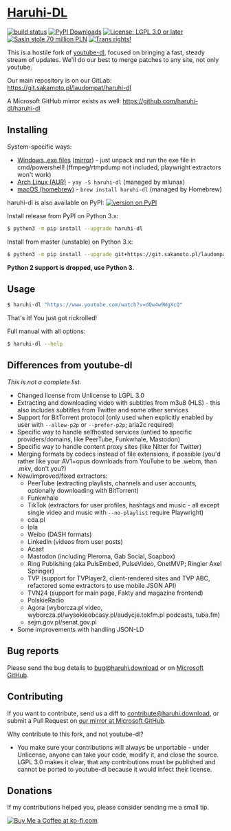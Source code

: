 # [Haruhi-DL](https://haruhi.download/)

[![build status](https://img.shields.io/gitlab/pipeline/laudom/haruhi-dl/master?gitlab_url=https%3A%2F%2Fgit.sakamoto.pl&style=flat-square)](https://git.sakamoto.pl/laudom/haruhi-dl/-/pipelines)
[![PyPI Downloads](https://img.shields.io/pypi/dm/haruhi-dl?style=flat-square)](https://pypi.org/project/haruhi-dl/)
[![License: LGPL 3.0 or later](https://img.shields.io/pypi/l/haruhi-dl?style=flat-square)](https://git.sakamoto.pl/laudom/haruhi-dl/-/blob/master/README.md)
[![Sasin stole 70 million PLN](https://img.shields.io/badge/Sasin-stole%2070%20million%20PLN-orange?style=flat-square)](https://www.planeta.pl/Wiadomosci/Polityka/Ile-kosztowaly-karty-wyborcze-Sasin-do-wiezienia-Wybory-odwolane)
[![Trans rights!](https://img.shields.io/badge/Trans-rights!-5BCEFA?style=flat-square)](http://transfuzja.org/en/artykuly/trans_people_in_poland/situation.htm)

This is a hostile fork of [youtube-dl](https://yt-dl.org/), focused on bringing a fast, steady stream of updates. We'll do our best to merge patches to any site, not only youtube.

Our main repository is on our GitLab: https://git.sakamoto.pl/laudompat/haruhi-dl

A Microsoft GitHub mirror exists as well: https://github.com/haruhi-dl/haruhi-dl

## Installing

System-specific ways:

- [Windows .exe files](https://git.sakamoto.pl/laudompat/haruhi-dl/-/releases) ([mirror](https://github.com/haruhi-dl/haruhi-dl/releases)) - just unpack and run the exe file in cmd/powershell! (ffmpeg/rtmpdump not included, playwright extractors won't work)
- [Arch Linux (AUR)](https://aur.archlinux.org/packages/haruhi-dl/) - `yay -S haruhi-dl` (managed by mlunax)
- [macOS (homebrew)](https://formulae.brew.sh/formula/haruhi-dl) - `brew install haruhi-dl` (managed by Homebrew)

haruhi-dl is also available on PyPI: [![version on PyPI](https://img.shields.io/pypi/v/haruhi-dl?style=flat-square)](https://pypi.org/project/haruhi-dl/)

Install release from PyPI on Python 3.x:

```sh
$ python3 -m pip install --upgrade haruhi-dl
```

Install from master (unstable) on Python 3.x:

```sh
$ python3 -m pip install --upgrade git+https://git.sakamoto.pl/laudompat/haruhi-dl.git
```

**Python 2 support is dropped, use Python 3.**

## Usage

```sh
$ haruhi-dl "https://www.youtube.com/watch?v=dQw4w9WgXcQ"
```

That's it! You just got rickrolled!

Full manual with all options:

```sh
$ haruhi-dl --help
```

## Differences from youtube-dl

_This is not a complete list._

- Changed license from Unlicense to LGPL 3.0
- Extracting and downloading video with subtitles from m3u8 (HLS) - this also includes subtitles from Twitter and some other services
- Support for BitTorrent protocol (only used when explicitly enabled by user with `--allow-p2p` or `--prefer-p2p`; aria2c required)
- Specific way to handle selfhosted services (untied to specific providers/domains, like PeerTube, Funkwhale, Mastodon)
- Specific way to handle content proxy sites (like Nitter for Twitter)
- Merging formats by codecs instead of file extensions, if possible (you'd rather like your AV1+opus downloads from YouTube to be .webm, than .mkv, don't you?)
- New/improved/fixed extractors:
  - PeerTube (extracting playlists, channels and user accounts, optionally downloading with BitTorrent)
  - Funkwhale
  - TikTok (extractors for user profiles, hashtags and music - all except single video and music with `--no-playlist` require Playwright)
  - cda.pl
  - Ipla
  - Weibo (DASH formats)
  - LinkedIn (videos from user posts)
  - Acast
  - Mastodon (including Pleroma, Gab Social, Soapbox)
  - Ring Publishing (aka PulsEmbed, PulseVideo, OnetMVP; Ringier Axel Springer)
  - TVP (support for TVPlayer2, client-rendered sites and TVP ABC, refactored some extractors to use mobile JSON API)
  - TVN24 (support for main page, Fakty and magazine frontend)
  - PolskieRadio
  - Agora (wyborcza.pl video, wyborcza.pl/wysokieobcasy.pl/audycje.tokfm.pl podcasts, tuba.fm)
  - sejm.gov.pl/senat.gov.pl
- Some improvements with handling JSON-LD

## Bug reports

Please send the bug details to <bug@haruhi.download> or on [Microsoft GitHub](https://github.com/haruhi-dl/haruhi-dl/issues).

## Contributing

If you want to contribute, send us a diff to <contribute@haruhi.download>, or submit a Pull Request on [our mirror at Microsoft GitHub](https://github.com/haruhi-dl/haruhi-dl).

Why contribute to this fork, and not youtube-dl?

- You make sure your contributions will always be unportable - under Unlicense, anyone can take your code, modify it, and close the source. LGPL 3.0 makes it clear, that any contributions must be published and cannot be ported to youtube-dl because it would infect their license.

## Donations

If my contributions helped you, please consider sending me a small tip.

[![Buy Me a Coffee at ko-fi.com](https://cdn.ko-fi.com/cdn/kofi1.png?v=2)](https://ko-fi.com/selfisekai)
